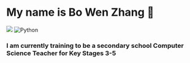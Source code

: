 # My name is Bo Wen Zhang 👋
![](https://visitor-badge.laobi.icu/badge?page_id=bo-wen-zhang.bo-wen-zhang)
<img src="https://img.shields.io/badge/-Python-#3776AB?logo=python&logoColor=white&style=flat" alt="Python">
### I am currently training to be a secondary school Computer Science Teacher for Key Stages 3-5

